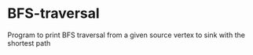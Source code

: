 BFS-traversal
=============

Program to print BFS traversal from a given source vertex to sink with the shortest path
